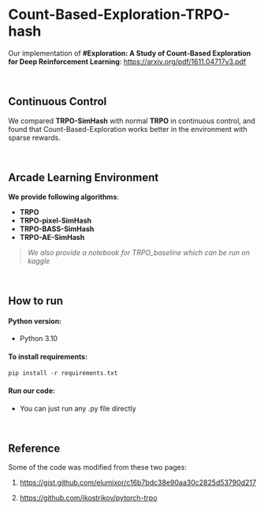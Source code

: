 # Count-Based-Exploration-TRPO-hash
Our implementation of **#Exploration: A Study of Count-Based Exploration for Deep Reinforcement Learning**: https://arxiv.org/pdf/1611.04717v3.pdf

<br>

## Continuous Control
We compared **TRPO-SimHash** with normal **TRPO** in continuous control, and found that Count-Based-Exploration works better in the environment with sparse rewards.

<br>

## Arcade Learning Environment
**We provide following algorithms**: 
- **TRPO**
- **TRPO-pixel-SimHash**
- **TRPO-BASS-SimHash**
- **TRPO-AE-SimHash**

> *We also provide a notebook for TRPO_baseline which can be run on kaggle*

<br>

## How to run

#### Python version:
- Python 3.10

#### To install requirements:
    pip install -r requirements.txt

#### Run our code:
- You can just run any .py file directly

<br>

## Reference

Some of the code was modified from these two pages:

1. https://gist.github.com/elumixor/c16b7bdc38e90aa30c2825d53790d217

2. https://github.com/ikostrikov/pytorch-trpo
